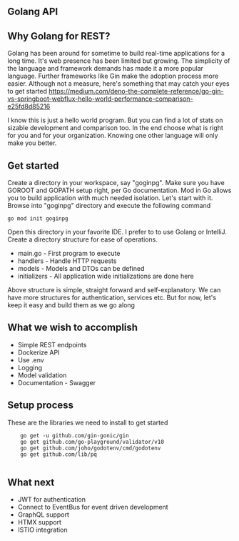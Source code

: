 ## Golang API

## Why Golang for REST?
Golang has been around for sometime to build real-time applications for a long time. It's web presence has been limited but growing. The simplicity of the language and framework demands has made it a more popular language. Further frameworks like Gin make the adoption process more easier. Although not a measure, here's something that may catch your eyes to get started
https://medium.com/deno-the-complete-reference/go-gin-vs-springboot-webflux-hello-world-performance-comparison-e25fd8d85216

I know this is just a hello world program. But you can find a lot of stats on sizable development and comparison too. In the end choose what is right for you and for your organization. Knowing one other language will only make you better.

## Get started
Create a directory in your workspace, say "goginpg". Make sure you have GOROOT and GOPATH setup right, per Go documentation. Mod in Go allows you to build application with much needed isolation. Let's start with it. Browse into "goginpg" directory and execute the following command
```shell
go mod init goginpg
```
Open this directory in your favorite IDE. I prefer to to use Golang or IntelliJ. Create a directory structure for ease of operations.
- main.go - First program to execute
- handlers - Handle HTTP requests
- models - Models and DTOs can be defined
- initializers - All application wide initializations are done here

Above structure is simple, straight forward and self-explanatory. We can have more structures for authentication, services etc. But for now, let's keep it easy and build them as we go along 

## What we wish to accomplish
- Simple REST endpoints
- Dockerize API
- Use .env
- Logging
- Model validation
- Documentation - Swagger

## Setup process
These are the libraries we need to install to get started
```shell
    go get -u github.com/gin-gonic/gin
    go get github.com/go-playground/validator/v10
    go get github.com/joho/godotenv/cmd/godotenv
    go get github.com/lib/pq
        
```

## What next
- JWT for authentication
- Connect to EventBus for event driven development
- GraphQL support
- HTMX support
- ISTIO integration